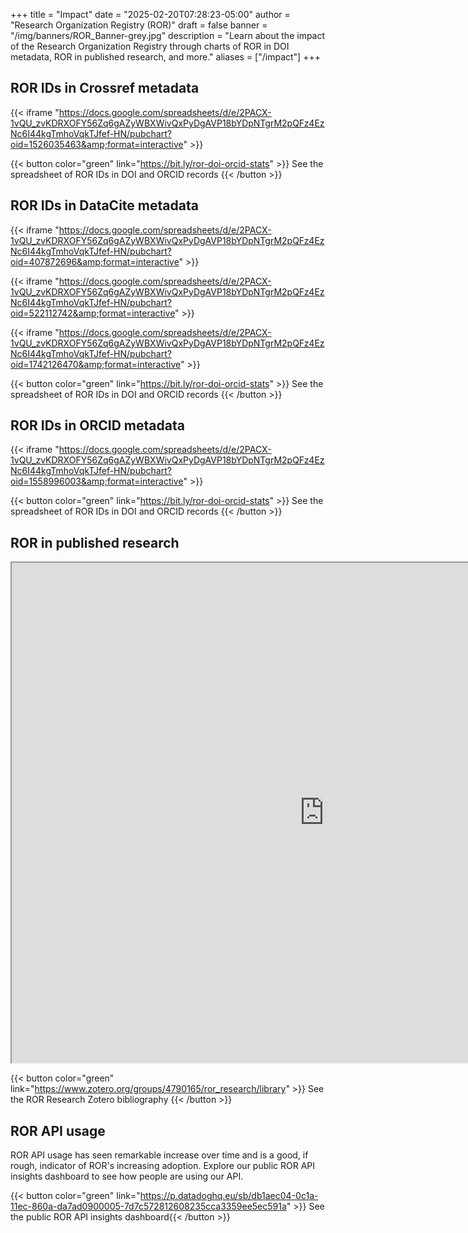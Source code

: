 +++ 
title = "Impact" 
date = "2025-02-20T07:28:23-05:00"
author = "Research Organization Registry (ROR)" 
draft = false 
banner = "/img/banners/ROR_Banner-grey.jpg" 
description = "Learn about the impact of the Research Organization Registry through charts of ROR in DOI metadata, ROR in published research, and more."
aliases = ["/impact"]
+++ 

## ROR IDs in Crossref metadata 

 {{< iframe "https://docs.google.com/spreadsheets/d/e/2PACX-1vQU_zvKDRXOFY56Zq6gAZyWBXWivQxPyDgAVP18bYDpNTgrM2pQFz4EzNc6I44kgTmhoVqkTJfef-HN/pubchart?oid=1526035463&amp;format=interactive" >}}

{{< button color="green" link="https://bit.ly/ror-doi-orcid-stats" >}} See the spreadsheet of ROR IDs in DOI and ORCID records {{< /button >}}

## ROR IDs in DataCite metadata

{{< iframe "https://docs.google.com/spreadsheets/d/e/2PACX-1vQU_zvKDRXOFY56Zq6gAZyWBXWivQxPyDgAVP18bYDpNTgrM2pQFz4EzNc6I44kgTmhoVqkTJfef-HN/pubchart?oid=407872696&amp;format=interactive" >}}

{{< iframe "https://docs.google.com/spreadsheets/d/e/2PACX-1vQU_zvKDRXOFY56Zq6gAZyWBXWivQxPyDgAVP18bYDpNTgrM2pQFz4EzNc6I44kgTmhoVqkTJfef-HN/pubchart?oid=522112742&amp;format=interactive" >}}

{{< iframe "https://docs.google.com/spreadsheets/d/e/2PACX-1vQU_zvKDRXOFY56Zq6gAZyWBXWivQxPyDgAVP18bYDpNTgrM2pQFz4EzNc6I44kgTmhoVqkTJfef-HN/pubchart?oid=1742126470&amp;format=interactive" >}}

{{< button color="green" link="https://bit.ly/ror-doi-orcid-stats" >}} See the spreadsheet of ROR IDs in DOI and ORCID records {{< /button >}}

## ROR IDs in ORCID metadata

 {{< iframe "https://docs.google.com/spreadsheets/d/e/2PACX-1vQU_zvKDRXOFY56Zq6gAZyWBXWivQxPyDgAVP18bYDpNTgrM2pQFz4EzNc6I44kgTmhoVqkTJfef-HN/pubchart?oid=1558996003&amp;format=interactive" >}}

{{< button color="green" link="https://bit.ly/ror-doi-orcid-stats" >}} See the spreadsheet of ROR IDs in DOI and ORCID records {{< /button >}}

## ROR in published research

 <iframe src="https://bibbase.org/show?bib=https%3A%2F%2Fbibbase.org%2Fzotero-group%2Fresearchorgs%2F4790165" width="1000" height="800"></iframe> 

{{< button color="green" link="https://www.zotero.org/groups/4790165/ror_research/library" >}} See the ROR Research Zotero bibliography {{< /button >}}

## ROR API usage 
ROR API usage has seen remarkable increase over time and is a good, if rough, indicator of ROR's increasing adoption. Explore our public ROR API insights dashboard to see how people are using our API. 

{{< button color="green" link="https://p.datadoghq.eu/sb/db1aec04-0c1a-11ec-860a-da7ad0900005-7d7c572812608235cca3359ee5ec591a" >}} See the public ROR API insights dashboard{{< /button >}}

